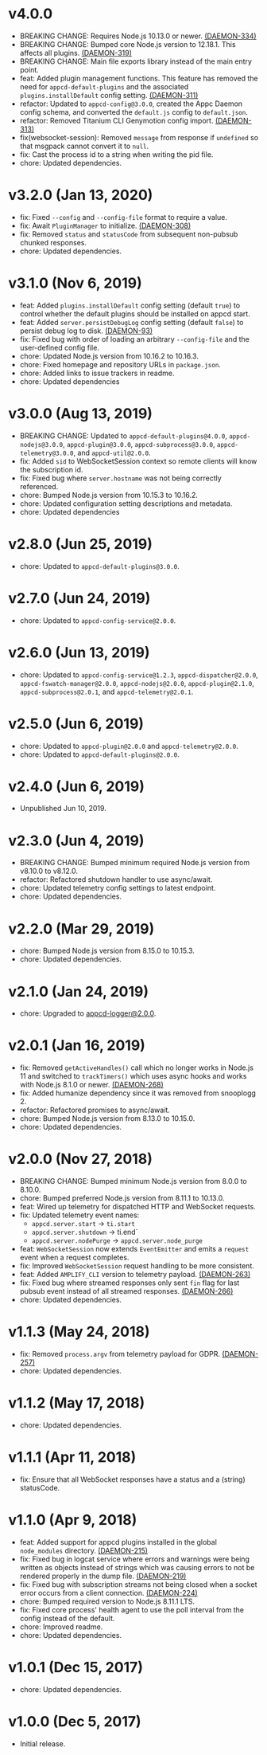 # v4.0.0

 * BREAKING CHANGE: Requires Node.js 10.13.0 or newer.
   [(DAEMON-334)](https://jira.appcelerator.org/browse/DAEMON-334)
 * BREAKING CHANGE: Bumped core Node.js version to 12.18.1. This affects all plugins.
   [(DAEMON-319)](https://jira.appcelerator.org/browse/DAEMON-319)
 * BREAKING CHANGE: Main file exports library instead of the main entry point.
 * feat: Added plugin management functions. This feature has removed the need for
   `appcd-default-plugins` and the associated `plugins.installDefault` config setting.
   [(DAEMON-311)](https://jira.appcelerator.org/browse/DAEMON-311)
 * refactor: Updated to `appcd-config@3.0.0`, created the Appc Daemon config schema, and converted
   the `default.js` config to `default.json`.
 * refactor: Removed Titanium CLI Genymotion config import.
   [(DAEMON-313)](https://jira.appcelerator.org/browse/DAEMON-313)
 * fix(websocket-session): Removed `message` from response if `undefined` so that msgpack cannot
   convert it to `null`.
 * fix: Cast the process id to a string when writing the pid file.
 * chore: Updated dependencies.

# v3.2.0 (Jan 13, 2020)

 * fix: Fixed `--config` and `--config-file` format to require a value.
 * fix: Await `PluginManager` to initialize.
   [(DAEMON-308)](https://jira.appcelerator.org/browse/DAEMON-308)
 * fix: Removed `status` and `statusCode` from subsequent non-pubsub chunked responses.
 * chore: Updated dependencies.

# v3.1.0 (Nov 6, 2019)

 * feat: Added `plugins.installDefault` config setting (default `true`) to control whether the
   default plugins should be installed on appcd start.
 * feat: Added `server.persistDebugLog` config setting (default `false`) to persist debug log to
   disk. [(DAEMON-93)](https://jira.appcelerator.org/browse/DAEMON-93)
 * fix: Fixed bug with order of loading an arbitrary `--config-file` and the user-defined config
   file.
 * chore: Updated Node.js version from 10.16.2 to 10.16.3.
 * chore: Fixed homepage and repository URLs in `package.json`.
 * chore: Added links to issue trackers in readme.
 * chore: Updated dependencies

# v3.0.0 (Aug 13, 2019)

 * BREAKING CHANGE: Updated to `appcd-default-plugins@4.0.0`, `appcd-nodejs@3.0.0`,
   `appcd-plugin@3.0.0`, `appcd-subprocess@3.0.0`, `appcd-telemetry@3.0.0`, and `appcd-util@2.0.0`.
 * fix: Added `sid` to WebSocketSession context so remote clients will know the subscription id.
 * fix: Fixed bug where `server.hostname` was not being correctly referenced.
 * chore: Bumped Node.js version from 10.15.3 to 10.16.2.
 * chore: Updated configuration setting descriptions and metadata.
 * chore: Updated dependencies

# v2.8.0 (Jun 25, 2019)

 * chore: Updated to `appcd-default-plugins@3.0.0`.

# v2.7.0 (Jun 24, 2019)

 * chore: Updated to `appcd-config-service@2.0.0`.

# v2.6.0 (Jun 13, 2019)

 * chore: Updated to `appcd-config-service@1.2.3`, `appcd-dispatcher@2.0.0`,
   `appcd-fswatch-manager@2.0.0`, `appcd-nodejs@2.0.0`, `appcd-plugin@2.1.0`,
   `appcd-subprocess@2.0.1`, and `appcd-telemetry@2.0.1`.

# v2.5.0 (Jun 6, 2019)

 * chore: Updated to `appcd-plugin@2.0.0` and `appcd-telemetry@2.0.0`.
 * chore: Updated to `appcd-default-plugins@2.0.0`.

# v2.4.0 (Jun 6, 2019)

 * Unpublished Jun 10, 2019.

# v2.3.0 (Jun 4, 2019)

 * BREAKING CHANGE: Bumped minimum required Node.js version from v8.10.0 to v8.12.0.
 * refactor: Refactored shutdown handler to use async/await.
 * chore: Updated telemetry config settings to latest endpoint.
 * chore: Updated dependencies.

# v2.2.0 (Mar 29, 2019)

 * chore: Bumped Node.js version from 8.15.0 to 10.15.3.
 * chore: Updated dependencies.

# v2.1.0 (Jan 24, 2019)

 * chore: Upgraded to appcd-logger@2.0.0.

# v2.0.1 (Jan 16, 2019)

 * fix: Removed `getActiveHandles()` call which no longer works in Node.js 11 and switched to
   `trackTimers()` which uses async hooks and works with Node.js 8.1.0 or newer.
   [(DAEMON-268)](https://jira.appcelerator.org/browse/DAEMON-268)
 * fix: Added humanize dependency since it was removed from snooplogg 2.
 * refactor: Refactored promises to async/await.
 * chore: Bumped Node.js version from 8.13.0 to 10.15.0.
 * chore: Updated dependencies.


# v2.0.0 (Nov 27, 2018)

 * BREAKING CHANGE: Bumped minimum Node.js version from 8.0.0 to 8.10.0.
 * chore: Bumped preferred Node.js version from 8.11.1 to 10.13.0.
 * feat: Wired up telemetry for dispatched HTTP and WebSocket requests.
 * fix: Updated telemetry event names:
   - `appcd.server.start` -> `ti.start`
   - `appcd.server.shutdown` -> ti.end`
   - `appcd.server.nodePurge` -> `appcd.server.node_purge`
 * feat: `WebSocketSession` now extends `EventEmitter` and emits a `request` event when a request
   completes.
 * fix: Improved `WebSocketSession` request handling to be more consistent.
 * feat: Added `AMPLIFY_CLI` version to telemetry payload.
   [(DAEMON-263)](https://jira.appcelerator.org/browse/DAEMON-263)
 * fix: Fixed bug where streamed responses only sent `fin` flag for last pubsub event instead of
   all streamed responses. [(DAEMON-266)](https://jira.appcelerator.org/browse/DAEMON-266)
 * chore: Updated dependencies.

# v1.1.3 (May 24, 2018)

 * fix: Removed `process.argv` from telemetry payload for GDPR.
   [(DAEMON-257)](https://jira.appcelerator.org/browse/DAEMON-257)
 * chore: Updated dependencies.

# v1.1.2 (May 17, 2018)

 * chore: Updated dependencies.

# v1.1.1 (Apr 11, 2018)

 * fix: Ensure that all WebSocket responses have a status and a (string) statusCode.

# v1.1.0 (Apr 9, 2018)

 * feat: Added support for appcd plugins installed in the global `node_modules` directory.
   [(DAEMON-215)](https://jira.appcelerator.org/browse/DAEMON-215)
 * fix: Fixed bug in logcat service where errors and warnings were being written as objects instead
   of strings which was causing errors to not be rendered properly in the dump file.
   [(DAEMON-219)](https://jira.appcelerator.org/browse/DAEMON-219)
 * fix: Fixed bug with subscription streams not being closed when a socket error occurs from a
   client connection. [(DAEMON-224)](https://jira.appcelerator.org/browse/DAEMON-224)
 * chore: Bumped required version to Node.js 8.11.1 LTS.
 * fix: Fixed core process' health agent to use the poll interval from the config instead of the
   default.
 * chore: Improved readme.
 * chore: Updated dependencies.

# v1.0.1 (Dec 15, 2017)

 * chore: Updated dependencies.

# v1.0.0 (Dec 5, 2017)

 - Initial release.
